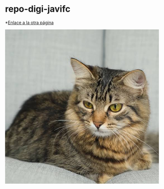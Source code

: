 # repo-digi-javifc

*[Enlace a la otra página](nosequeponer.md)

![Descripción de la imagen](assets/images.jpg)
